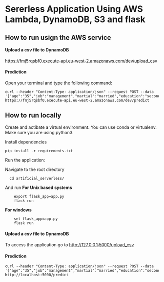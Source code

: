 # Sererless Application Using AWS Lambda, DynamoDB, S3 and flask

## How to run usign the AWS service

#### Upload a csv file to DynamoDB
https://fmj5rqsbf0.execute-api.eu-west-2.amazonaws.com/dev/upload_csv

#### Prediction
Open your terminal and type the following command:

    curl --header "Content-Type: application/json" --request POST --data '{"age":"35","job":"management","martial":"married","education":"secondary","default":"no","balance":"2143","housing":"yes","loan":"no","contact":"unknown","day":"5","month":"may","duration":"261","campaign":"1","pdays":"-1","previous":"0","poutcome":"unknown"}' https://fmj5rqsbf0.execute-api.eu-west-2.amazonaws.com/dev/predict


## How to run locally

Create and actibate a virtual environment. You can use conda or virtualenv. Make sure you are using python3.
    
Install dependencies

    pip install -r requirements.txt
    
Run the application:

  Navigate to the root directory
  
      cd artificial_serverless/
      
  And run 
  **For Unix based systems**
  
        export flask_app=app.py
        flask run
        
  **For windows**
  
        set flask_app=app.py 
        flask run

#### Upload a csv file to DynamoDB
To access the application go to http://127.0.0.1:5000/upload_csv

#### Prediction
    curl --header "Content-Type: application/json" --request POST --data '{"age":"35","job":"management","martial":"married","education":"secondary","default":"no","balance":"2143","housing":"yes","loan":"no","contact":"unknown","day":"5","month":"may","duration":"261","campaign":"1","pdays":"-1","previous":"0","poutcome":"unknown"}' http://localhost:5000/predict
